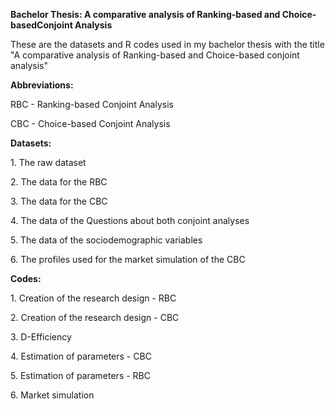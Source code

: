 <b> Bachelor Thesis: A comparative analysis of Ranking-based and Choice-basedConjoint Analysis </b>

These are the datasets and R codes used in my bachelor thesis with the title "A comparative analysis of Ranking-based and Choice-based conjoint analysis"

<p><b>Abbreviations:</b></p>
<p>RBC - Ranking-based Conjoint Analysis </p>
<p>CBC - Choice-based Conjoint Analysis </p>

<p><b>Datasets:</b></p>
          <p>1. The raw dataset</p>
          <p>2. The data for the RBC</p>
          <p>3. The data for the CBC</p>
          <p>4. The data of the Questions about both conjoint analyses</p>
          <p>5. The data of the sociodemographic variables</p>
          <p>6. The profiles used for the market simulation of the CBC</p>

<p><b>Codes:</b></p>
          <p>1. Creation of the research design - RBC</p>
          <p>2. Creation of the research design - CBC</p>
          <p>3. D-Efficiency</p>
          <p>4. Estimation of parameters - CBC</p>
          <p>5. Estimation of parameters - RBC</p>
          <p>6. Market simulation</p>
